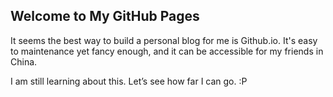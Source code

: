 ## Welcome to My GitHub Pages

It seems the best way to build a personal blog for me is Github.io. It's easy to maintenance yet fancy enough, and it can be accessible for my friends in China.

I am still learning about this. Let’s see how far I can go. :P

